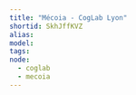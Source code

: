 ```yaml
---
title: "Mécoia - CogLab Lyon"
shortid: SkhJffKVZ
alias:
model:
tags:
node: 
  - coglab
  - mecoia
---
```

